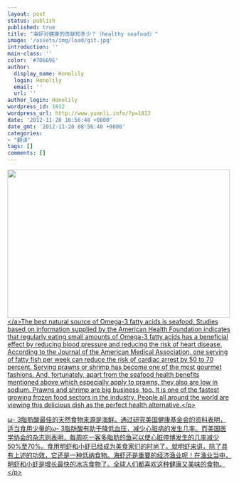```yaml
---
layout: post
status: publish
published: true
title: "海虾对健康的贡献知多少？（healthy seafood）"
image: '/assets/img/load/git.jpg'
introduction: ''
main-class: ''
color: '#7D669E'
author:
  display_name: Honolily
  login: Honolily
  email: ''
  url: ''
author_login: Honolily
wordpress_id: 1812
wordpress_url: http://www.yuanli.info/?p=1812
date: '2012-11-20 16:56:48 +0800'
date_gmt: '2012-11-20 08:56:48 +0800'
categories:
- "翻译"
tags: []
comments: []
---
```

<p align="left"><a href="http:&#47;&#47;www.yuanli.info&#47;wp-content&#47;uploads&#47;2012&#47;11&#47;海鲜.jpg"><img class="aligncenter size-full wp-image-1813" title="海鲜" src="http:&#47;&#47;www.yuanli.info&#47;wp-content&#47;uploads&#47;2012&#47;11&#47;海鲜.jpg" alt="" width="500" height="333" &#47;><&#47;a>The best natural source of Omega-3 fatty acids is seafood. Studies based on information supplied by the American Health Foundation indicates that regularly eating small amounts of Omega-3 fatty acids has a beneficial effect by reducing blood pressure and reducing the risk of heart disease. According to the Journal of the American Medical Association, one serving of fatty fish per week can reduce the risk of cardiac arrest by 50 to 70 percent. Serving prawns or shrimp has become one of the most gourmet fashions. And, fortunately, apart from the seafood health benefits mentioned above which especially apply to prawns, they also are low in sodium. Prawns and shrimp are big business, too. It is one of the fastest growing frozen food sectors in the industry. People all around the world are viewing this delicious dish as the perfect health alternative.<&#47;p></p>
<p align="left">&omega;- 3脂肪酸最佳的天然食物来源是海鲜。通过研究美国健康基金会的资料表明，适当食用少量的&omega;- 3脂肪酸有助于降低血压，减少心脏病的发生几率。而美国医学协会的杂志则表明，每周吃一客多脂肪的鱼可以使心脏停博发生的几率减少50%至70%。食用明虾和小虾已经成为美食家们的时尚了。就明虾来讲，除了具有上述的功效，它还是一种低纳食物。海虾还是重要的经济渔业呢！在渔业当中，明虾和小虾是增长最快的冰冻食物了。全球人们都喜欢这种健康又美味的食物。<&#47;p></p>
